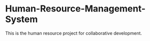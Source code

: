 # Human-Resource-Management-System
This is the human resource project for collaborative development.
